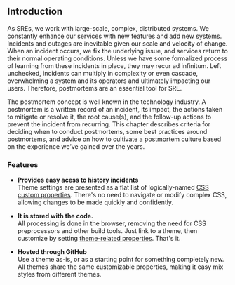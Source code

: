 ## Introduction
As SREs, we work with large-scale, complex, distributed systems. We constantly enhance our services with new features and add new systems. Incidents and outages are inevitable given our scale and velocity of change. When an incident occurs, we fix the underlying issue, and services return to their normal operating conditions. Unless we have some formalized process of learning from these incidents in place, they may recur ad infinitum. Left unchecked, incidents can multiply in complexity or even cascade, overwhelming a system and its operators and ultimately impacting our users. Therefore, postmortems are an essential tool for SRE.

The postmortem concept is well known in the technology industry. A postmortem is a written record of an incident, its impact, the actions taken to mitigate or resolve it, the root cause(s), and the follow-up actions to prevent the incident from recurring. This chapter describes criteria for deciding when to conduct postmortems, some best practices around postmortems, and advice on how to cultivate a postmortem culture based on the experience we’ve gained over the years.


### Features

- **Provides easy acess to history incidents**<br/>Theme settings are presented as a flat list of logically-named [CSS custom properties](customization). There's no need to navigate or modify complex CSS, allowing changes to be made quickly and confidently.<br/>

- **It is stored with the code.**<br/>All processing is done in the browser, removing the need for CSS preprocessors and other build tools. Just link to a theme, then customize by setting [theme-related properties](customization). That's it.<br/>

- **Hosted through GitHub**<br/>Use a theme as-is, or as a starting point for something completely new. All themes share the same customizable properties, making it easy mix styles from different themes.

